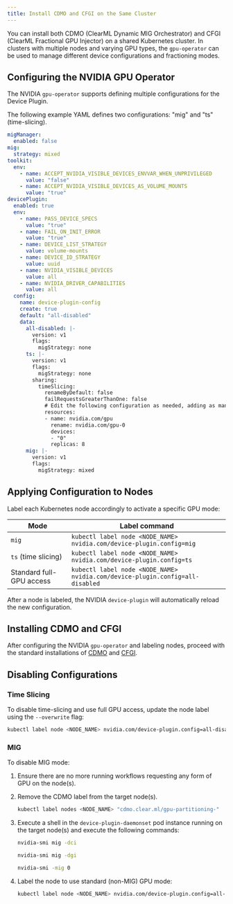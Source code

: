```yaml
---
title: Install CDMO and CFGI on the Same Cluster
---
```


You can install both CDMO (ClearML Dynamic MIG Orchestrator) and CFGI (ClearML Fractional GPU Injector) on a shared Kubernetes cluster. 
In clusters with multiple nodes and varying GPU types, the `gpu-operator` can be used to manage different device configurations
and fractioning modes.

## Configuring the NVIDIA GPU Operator

The NVIDIA `gpu-operator` supports defining multiple configurations for the Device Plugin.

The following example YAML defines two configurations: "mig" and "ts" (time-slicing).

```yaml
migManager:
  enabled: false
mig:
  strategy: mixed
toolkit:
  env:
    - name: ACCEPT_NVIDIA_VISIBLE_DEVICES_ENVVAR_WHEN_UNPRIVILEGED
      value: "false"
    - name: ACCEPT_NVIDIA_VISIBLE_DEVICES_AS_VOLUME_MOUNTS
      value: "true"
devicePlugin:
  enabled: true
  env:
    - name: PASS_DEVICE_SPECS
      value: "true"
    - name: FAIL_ON_INIT_ERROR
      value: "true"
    - name: DEVICE_LIST_STRATEGY
      value: volume-mounts
    - name: DEVICE_ID_STRATEGY
      value: uuid
    - name: NVIDIA_VISIBLE_DEVICES
      value: all
    - name: NVIDIA_DRIVER_CAPABILITIES
      value: all
  config:
    name: device-plugin-config
    create: true
    default: "all-disabled"
    data:
      all-disabled: |-
        version: v1
        flags:
          migStrategy: none
      ts: |-
        version: v1
        flags:
          migStrategy: none
        sharing:
          timeSlicing:
            renameByDefault: false
            failRequestsGreaterThanOne: false
            # Edit the following configuration as needed, adding as many GPU indices as many cards are installed on the Host.
            resources:
            - name: nvidia.com/gpu
              rename: nvidia.com/gpu-0
              devices:
              - "0"
              replicas: 8
      mig: |-
        version: v1
        flags:
          migStrategy: mixed
```

## Applying Configuration to Nodes

Label each Kubernetes node accordingly to activate a specific GPU mode:

|Mode| Label command|
|----|-----|
| `mig` | `kubectl label node <NODE_NAME> nvidia.com/device-plugin.config=mig` |
| `ts` (time slicing) | `kubectl label node <NODE_NAME> nvidia.com/device-plugin.config=ts` |
| Standard full-GPU access | `kubectl label node <NODE_NAME> nvidia.com/device-plugin.config=all-disabled` |

After a node is labeled, the NVIDIA `device-plugin` will automatically reload the new configuration.

## Installing CDMO and CFGI

After configuring the NVIDIA `gpu-operator` and labeling nodes, proceed with the standard installations of [CDMO](cdmo.md) 
and [CFGI](cfgi.md).

## Disabling Configurations 

### Time Slicing

To disable time-slicing and use full GPU access, update the node label using the `--overwrite` flag:

```bash
kubectl label node <NODE_NAME> nvidia.com/device-plugin.config=all-disabled --overwrite
```

### MIG

To disable MIG mode:

1. Ensure there are no more running workflows requesting any form of GPU on the node(s).
2. Remove the CDMO label from the target node(s).

    ```bash
    kubectl label nodes <NODE_NAME> "cdmo.clear.ml/gpu-partitioning-"
    ```

3. Execute a shell in the `device-plugin-daemonset` pod instance running on the target node(s) and execute the following commands:

    ```bash
    nvidia-smi mig -dci

    nvidia-smi mig -dgi

    nvidia-smi -mig 0
    ```

4. Label the node to use standard (non-MIG) GPU mode:

    ```bash
    kubectl label node <NODE_NAME> nvidia.com/device-plugin.config=all-disabled --overwrite
    ```